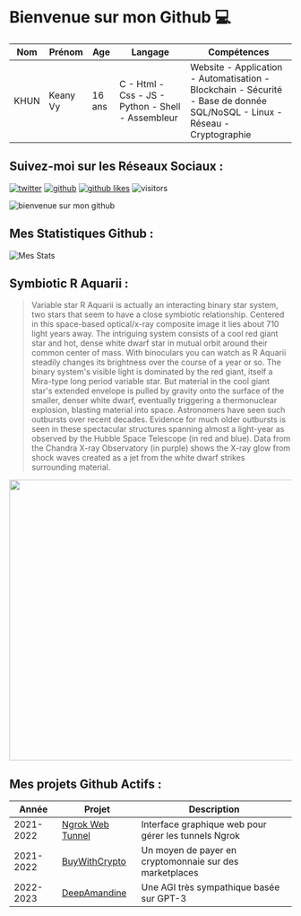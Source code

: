 # Bienvenue sur mon Github 💻
| Nom | Prénom | Age | Langage | Compétences |
|---  |---     |---  |---      |---
| KHUN | Keany Vy | 16 ans | C - Html - Css - JS - Python - Shell - Assembleur | Website - Application - Automatisation - Blockchain - Sécurité - Base de donnée SQL/NoSQL - Linux - Réseau - Cryptographie |

## Suivez-moi sur les Réseaux Sociaux :
[![twitter](https://img.shields.io/twitter/follow/thisiskeanyvy?style=social)](https://twitter.com/thisiskeanyvy)
[![github](https://img.shields.io/github/followers/thisiskeanyvy?style=social)](https://github.com/thisiskeanyvy?tab=followers)
[![github likes](https://img.shields.io/github/stars/thisiskeanyvy?style=social)](https://github.com/thisiskeanyvy)
![visitors](https://visitor-badge.glitch.me/badge?page_id=page.id=thisiskeanyvy.thisiskeanyvy)

![bienvenue sur mon github](https://thisiskeanyvy-hosting.pages.dev/banner.gif)

## Mes Statistiques Github :
![Mes Stats](https://github-readme-stats.vercel.app/api?username=thisiskeanyvy&show_icons=true&theme=radical)

## Symbiotic R Aquarii :

> Variable star R Aquarii is actually an interacting binary star system, two stars that seem to have a close symbiotic relationship. Centered in this space-based optical/x-ray composite image it lies about 710 light years away. The intriguing system consists of a cool red giant star and hot, dense white dwarf star in mutual orbit around their common center of mass. With binoculars you can watch as R Aquarii steadily changes its brightness over the course of a year or so. The binary system's visible light is dominated by the red giant, itself a Mira-type long period variable star. But material in the cool giant star's extended envelope is pulled by gravity onto the surface of the smaller, denser white dwarf, eventually triggering a thermonuclear explosion, blasting material into space. Astronomers have seen such outbursts over recent decades. Evidence for much older outbursts is seen in these spectacular structures spanning almost a light-year as observed by the Hubble Space Telescope (in red and blue). Data from the Chandra X-ray Observatory (in purple) shows the X-ray glow from shock waves created as a jet from the white dwarf strikes surrounding material.

<img src='https://apod.nasa.gov/apod/image/2202/archives_raquarii.jpg' width="800" height="500"/>

## Mes projets Github Actifs :
| Année | Projet | Description |
|---   |---     |---          |
| 2021-2022 | [Ngrok Web Tunnel](https://github.com/thisiskeanyvy/ngrok-web-manager) | Interface graphique web pour gérer les tunnels Ngrok |
| 2021-2022 | [BuyWithCrypto](https://github.com/BuyWithCrypto) | Un moyen de payer en cryptomonnaie sur des marketplaces |
| 2022-2023 | [DeepAmandine](https://github.com/BuyWithCrypto/deep-amandine) | Une AGI très sympathique basée sur GPT-3 |
